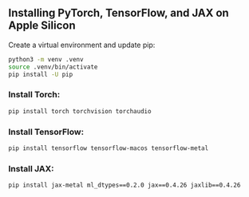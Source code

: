 ## Installing PyTorch, TensorFlow, and JAX on Apple Silicon

Create a virtual environment and update pip:

```sh
python3 -m venv .venv
source .venv/bin/activate
pip install -U pip
```

### Install Torch:

```sh
pip install torch torchvision torchaudio
```

### Install TensorFlow:

```sh
pip install tensorflow tensorflow-macos tensorflow-metal
```

### Install JAX:

```sh
pip install jax-metal ml_dtypes==0.2.0 jax==0.4.26 jaxlib==0.4.26
```